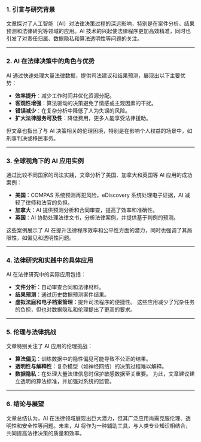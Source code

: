 ### 1. 引言与研究背景

文章探讨了人工智能（AI）对法律决策过程的深远影响，特别是在案件分析、结果预测和法律研究等领域的应用。AI 技术的兴起使法律程序更加高效精准，同时也引发了对责任归属、数据隐私和算法透明性等问题的关注。

---

### 2. AI 在法律决策中的角色与优势

AI 通过快速处理大量法律数据，提供司法建议和结果预测，展现出以下主要优势：

- **效率提升**：减少工作时间并优化资源分配。
- **客观性增强**：算法驱动的决策避免了情感或主观因素的干扰。
- **错误减少**：在复杂分析中降低了人为失误的风险。
- **扩大法律服务可及性**：降低费用，更多人能享受法律援助。

但文章也指出了与 AI 决策相关的伦理困境，特别是在影响个人权益的场景中，如刑事判决或移民事务。

---

### 3. 全球视角下的 AI 应用实例

通过比较不同国家的司法实践，文章分析了美国、加拿大和英国等 AI 应用的成功案例：

- **美国**：COMPAS 系统预测再犯风险，eDiscovery 系统处理电子证据，AI 减轻了律师和法官的负担。
- **加拿大**：AI 提供预测分析和合同审查，提高了效率和准确性。
- **英国**：AI 协助处理法律文书，分析法律案例，并提供基于判例的预测。

这些案例展示了 AI 在提升法律程序效率和公平性方面的潜力，同时也强调了其局限性，如偏见和透明性问题。

---

### 4. 法律研究和实践中的具体应用

AI 在法律研究中的实际应用包括：

- **文件分析**：自动审查合同和法律材料。
- **结果预测**：通过历史数据预测案件结果。
- **虚拟法庭和电子档案管理**：提升司法程序的便捷性。 这些应用减少了冗杂任务的负担，但也对数据隐私和伦理提出了更高的要求。

---

### 5. 伦理与法律挑战

文章特别关注了 AI 应用的伦理挑战：

- **算法偏见**：训练数据中的隐性偏见可能导致不公正的结果。
- **透明性与解释性**：复杂模型（如神经网络）的决策过程难以解释。
- **数据隐私**：在处理大量法律信息时保护敏感数据至关重要。 为此，文章建议建立透明的算法标准，并加强对系统的监管。

---

### 6. 结论与展望

文章总结认为，AI 在法律领域展现出巨大潜力，但其广泛应用尚需克服伦理、透明性和安全性等问题。未来，AI 将作为一种辅助工具，与人类专业知识相结合，共同提高法律决策的质量和效率。